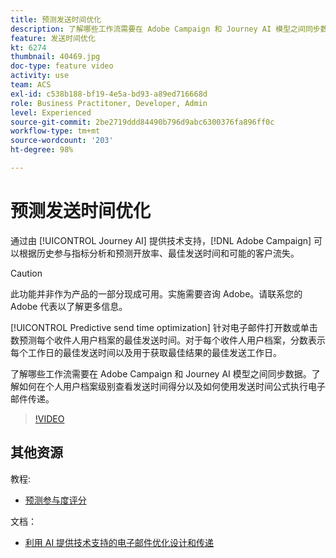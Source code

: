 ```yaml
---
title: 预测发送时间优化
description: 了解哪些工作流需要在 Adobe Campaign 和 Journey AI 模型之间同步数据。了解如何在个人用户档案级别查看发送时间得分以及如何使用发送时间公式执行电子邮件传递。
feature: 发送时间优化
kt: 6274
thumbnail: 40469.jpg
doc-type: feature video
activity: use
team: ACS
exl-id: c538b188-bf19-4e5a-bd93-a89ed716668d
role: Business Practitoner, Developer, Admin
level: Experienced
source-git-commit: 2be2719ddd84490b796d9abc6300376fa896ff0c
workflow-type: tm+mt
source-wordcount: '203'
ht-degree: 98%

---
```


# 预测发送时间优化

通过由 [!UICONTROL Journey AI] 提供技术支持，[!DNL Adobe Campaign] 可以根据历史参与指标分析和预测开放率、最佳发送时间和可能的客户流失。

>[!CAUTION]
>此功能并非作为产品的一部分现成可用。实施需要咨询 Adobe。请联系您的 Adobe 代表以了解更多信息。

[!UICONTROL Predictive send time optimization] 针对电子邮件打开数或单击数预测每个收件人用户档案的最佳发送时间。对于每个收件人用户档案，分数表示每个工作日的最佳发送时间以及用于获取最佳结果的最佳发送工作日。

了解哪些工作流需要在 Adobe Campaign 和 Journey AI 模型之间同步数据。了解如何在个人用户档案级别查看发送时间得分以及如何使用发送时间公式执行电子邮件传递。

>[!VIDEO](https://video.tv.adobe.com/v/40469?quality=12)

## 其他资源

教程:

* [预测参与度评分](predictive-engagement-scoring.md)

文档：

* [利用 AI 提供技术支持的电子邮件优化设计和传递](https://docs.adobe.com/help/zh-Hans/campaign-standard/using/testing-and-sending/preparing-and-testing-messages/predictive.html)
